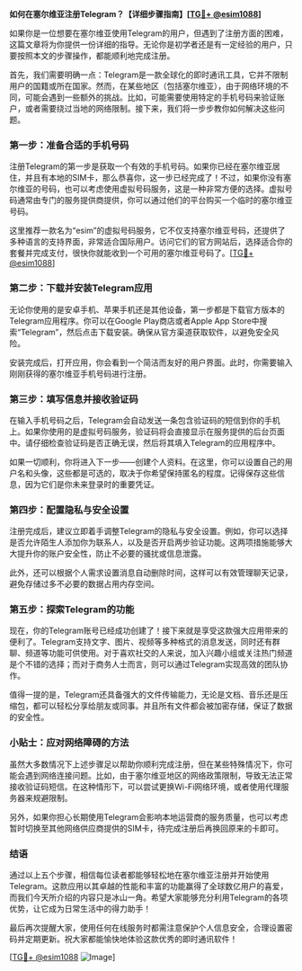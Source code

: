 **如何在塞尔维亚注册Telegram？【详细步骤指南】[[TG💪+ @esim1088](https://t.me/s/esim1088)]**

如果你是一位想要在塞尔维亚使用Telegram的用户，但遇到了注册方面的困难，这篇文章将为你提供一份详细的指导。无论你是初学者还是有一定经验的用户，只要按照本文的步骤操作，都能顺利地完成注册。

首先，我们需要明确一点：Telegram是一款全球化的即时通讯工具，它并不限制用户的国籍或所在国家。然而，在某些地区（包括塞尔维亚），由于网络环境的不同，可能会遇到一些额外的挑战。比如，可能需要使用特定的手机号码来验证账户，或者需要绕过当地的网络限制。接下来，我们将一步步教你如何解决这些问题。

### 第一步：准备合适的手机号码

注册Telegram的第一步是获取一个有效的手机号码。如果你已经在塞尔维亚居住，并且有本地的SIM卡，那么恭喜你，这一步已经完成了！不过，如果你没有塞尔维亚的号码，也可以考虑使用虚拟号码服务，这是一种非常方便的选择。虚拟号码通常由专门的服务提供商提供，你可以通过他们的平台购买一个临时的塞尔维亚号码。

这里推荐一款名为“esim”的虚拟号码服务，它不仅支持塞尔维亚号码，还提供了多种语言的支持界面，非常适合国际用户。访问它们的官方网站后，选择适合你的套餐并完成支付，很快你就能收到一个可用的塞尔维亚号码了。[[TG💪+ @esim1088](https://t.me/s/esim1088)]

### 第二步：下载并安装Telegram应用

无论你使用的是安卓手机、苹果手机还是其他设备，第一步都是下载官方版本的Telegram应用程序。你可以在Google Play商店或者Apple App Store中搜索“Telegram”，然后点击下载安装。确保从官方渠道获取软件，以避免安全风险。

安装完成后，打开应用，你会看到一个简洁而友好的用户界面。此时，你需要输入刚刚获得的塞尔维亚手机号码进行注册。

### 第三步：填写信息并接收验证码

在输入手机号码之后，Telegram会自动发送一条包含验证码的短信到你的手机上。如果你使用的是虚拟号码服务，验证码将会直接显示在服务提供的后台页面中。请仔细检查验证码是否正确无误，然后将其填入Telegram的应用程序中。

如果一切顺利，你将进入下一步——创建个人资料。在这里，你可以设置自己的用户名和头像，这些都是可选的，取决于你希望保持匿名的程度。记得保存这些信息，因为它们是你未来登录时的重要凭证。

### 第四步：配置隐私与安全设置

注册完成后，建议立即着手调整Telegram的隐私与安全设置。例如，你可以选择是否允许陌生人添加你为联系人，以及是否开启两步验证功能。这两项措施能够大大提升你的账户安全性，防止不必要的骚扰或信息泄露。

此外，还可以根据个人需求设置消息自动删除时间，这样可以有效管理聊天记录，避免存储过多不必要的数据占用内存空间。

### 第五步：探索Telegram的功能

现在，你的Telegram账号已经成功创建了！接下来就是享受这款强大应用带来的便利了。Telegram支持文字、图片、视频等多种格式的消息发送，同时还有群聊、频道等功能可供使用。对于喜欢社交的人来说，加入兴趣小组或关注热门频道是个不错的选择；而对于商务人士而言，则可以通过Telegram实现高效的团队协作。

值得一提的是，Telegram还具备强大的文件传输能力，无论是文档、音乐还是压缩包，都可以轻松分享给朋友或同事。并且所有文件都会被加密存储，保证了数据的安全性。

### 小贴士：应对网络障碍的方法

虽然大多数情况下上述步骤足以帮助你顺利完成注册，但在某些特殊情况下，你可能会遇到网络连接问题。比如，由于塞尔维亚地区的网络政策限制，导致无法正常接收验证码短信。在这种情形下，可以尝试更换Wi-Fi网络环境，或者使用代理服务器来规避限制。

另外，如果你担心长期使用Telegram会影响本地运营商的服务质量，也可以考虑暂时切换至其他网络供应商提供的SIM卡，待完成注册后再换回原来的卡即可。

### 结语

通过以上五个步骤，相信每位读者都能够轻松地在塞尔维亚注册并开始使用Telegram。这款应用以其卓越的性能和丰富的功能赢得了全球数亿用户的喜爱，而我们今天所介绍的内容只是冰山一角。希望大家能够充分利用Telegram的各项优势，让它成为日常生活中的得力助手！

最后再次提醒大家，使用任何在线服务时都需注意保护个人信息安全，合理设置密码并定期更新。祝大家都能愉快地体验这款优秀的即时通讯软件！

[[TG💪+ @esim1088](https://t.me/s/esim1088) ![Image](https://i.postimg.cc/4NQfJmqS/Snipaste-2025-05-13-00-14-12.png)]